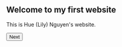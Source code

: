 <!DOCTYPE html>
<html>
<body>

<h2>Welcome to my first website</h2>

<p id="myweb">This is Hue (Lily) Nguyen's website.</p>


<input type="button" value="Next" onclick="newDoc()">

<script>
function newDoc(){
	window.location.assign("file:///Users/nguyenhue/Desktop/My%20first%20web2.html")
}
</script>

</body>
</html>
